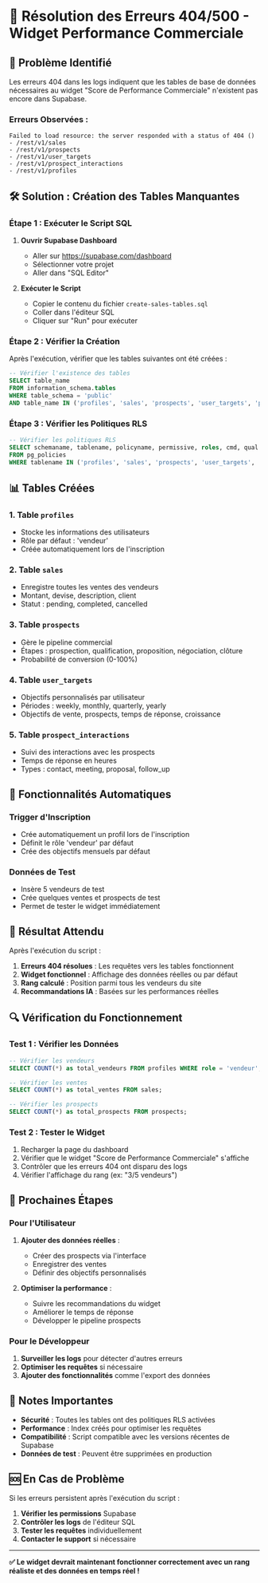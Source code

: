 # 🔧 Résolution des Erreurs 404/500 - Widget Performance Commerciale

## 🚨 **Problème Identifié**

Les erreurs 404 dans les logs indiquent que les tables de base de données nécessaires au widget "Score de Performance Commerciale" n'existent pas encore dans Supabase.

### **Erreurs Observées :**
```
Failed to load resource: the server responded with a status of 404 ()
- /rest/v1/sales
- /rest/v1/prospects  
- /rest/v1/user_targets
- /rest/v1/prospect_interactions
- /rest/v1/profiles
```

## 🛠️ **Solution : Création des Tables Manquantes**

### **Étape 1 : Exécuter le Script SQL**

1. **Ouvrir Supabase Dashboard**
   - Aller sur https://supabase.com/dashboard
   - Sélectionner votre projet
   - Aller dans "SQL Editor"

2. **Exécuter le Script**
   - Copier le contenu du fichier `create-sales-tables.sql`
   - Coller dans l'éditeur SQL
   - Cliquer sur "Run" pour exécuter

### **Étape 2 : Vérifier la Création**

Après l'exécution, vérifier que les tables suivantes ont été créées :

```sql
-- Vérifier l'existence des tables
SELECT table_name 
FROM information_schema.tables 
WHERE table_schema = 'public' 
AND table_name IN ('profiles', 'sales', 'prospects', 'user_targets', 'prospect_interactions');
```

### **Étape 3 : Vérifier les Politiques RLS**

```sql
-- Vérifier les politiques RLS
SELECT schemaname, tablename, policyname, permissive, roles, cmd, qual 
FROM pg_policies 
WHERE tablename IN ('profiles', 'sales', 'prospects', 'user_targets', 'prospect_interactions');
```

## 📊 **Tables Créées**

### **1. Table `profiles`**
- Stocke les informations des utilisateurs
- Rôle par défaut : 'vendeur'
- Créée automatiquement lors de l'inscription

### **2. Table `sales`**
- Enregistre toutes les ventes des vendeurs
- Montant, devise, description, client
- Statut : pending, completed, cancelled

### **3. Table `prospects`**
- Gère le pipeline commercial
- Étapes : prospection, qualification, proposition, négociation, clôture
- Probabilité de conversion (0-100%)

### **4. Table `user_targets`**
- Objectifs personnalisés par utilisateur
- Périodes : weekly, monthly, quarterly, yearly
- Objectifs de vente, prospects, temps de réponse, croissance

### **5. Table `prospect_interactions`**
- Suivi des interactions avec les prospects
- Temps de réponse en heures
- Types : contact, meeting, proposal, follow_up

## 🔄 **Fonctionnalités Automatiques**

### **Trigger d'Inscription**
- Crée automatiquement un profil lors de l'inscription
- Définit le rôle 'vendeur' par défaut
- Crée des objectifs mensuels par défaut

### **Données de Test**
- Insère 5 vendeurs de test
- Crée quelques ventes et prospects de test
- Permet de tester le widget immédiatement

## 🎯 **Résultat Attendu**

Après l'exécution du script :

1. **Erreurs 404 résolues** : Les requêtes vers les tables fonctionnent
2. **Widget fonctionnel** : Affichage des données réelles ou par défaut
3. **Rang calculé** : Position parmi tous les vendeurs du site
4. **Recommandations IA** : Basées sur les performances réelles

## 🔍 **Vérification du Fonctionnement**

### **Test 1 : Vérifier les Données**
```sql
-- Vérifier les vendeurs
SELECT COUNT(*) as total_vendeurs FROM profiles WHERE role = 'vendeur';

-- Vérifier les ventes
SELECT COUNT(*) as total_ventes FROM sales;

-- Vérifier les prospects
SELECT COUNT(*) as total_prospects FROM prospects;
```

### **Test 2 : Tester le Widget**
1. Recharger la page du dashboard
2. Vérifier que le widget "Score de Performance Commerciale" s'affiche
3. Contrôler que les erreurs 404 ont disparu des logs
4. Vérifier l'affichage du rang (ex: "3/5 vendeurs")

## 🚀 **Prochaines Étapes**

### **Pour l'Utilisateur**
1. **Ajouter des données réelles** :
   - Créer des prospects via l'interface
   - Enregistrer des ventes
   - Définir des objectifs personnalisés

2. **Optimiser la performance** :
   - Suivre les recommandations du widget
   - Améliorer le temps de réponse
   - Développer le pipeline prospects

### **Pour le Développeur**
1. **Surveiller les logs** pour détecter d'autres erreurs
2. **Optimiser les requêtes** si nécessaire
3. **Ajouter des fonctionnalités** comme l'export des données

## 📝 **Notes Importantes**

- **Sécurité** : Toutes les tables ont des politiques RLS activées
- **Performance** : Index créés pour optimiser les requêtes
- **Compatibilité** : Script compatible avec les versions récentes de Supabase
- **Données de test** : Peuvent être supprimées en production

## 🆘 **En Cas de Problème**

Si les erreurs persistent après l'exécution du script :

1. **Vérifier les permissions** Supabase
2. **Contrôler les logs** de l'éditeur SQL
3. **Tester les requêtes** individuellement
4. **Contacter le support** si nécessaire

---

**✅ Le widget devrait maintenant fonctionner correctement avec un rang réaliste et des données en temps réel !** 